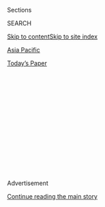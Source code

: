 <div id="app">

<div>

<div>

<div>

<div class="NYTAppHideMasthead css-1q2w90k e1suatyy0">

<div class="section css-ui9rw0 e1suatyy2">

<div class="css-eph4ug er09x8g0">

<div class="css-6n7j50">

</div>

<span class="css-1dv1kvn">Sections</span>

<div class="css-10488qs">

<span class="css-1dv1kvn">SEARCH</span>

</div>

[Skip to content](#site-content)[Skip to site index](#site-index)

</div>

<div id="masthead-section-label" class="css-1wr3we4 eaxe0e00">

[Asia
Pacific](https://www.nytimes.com/section/world/asia)

</div>

<div class="css-10698na e1huz5gh0">

</div>

</div>

<div id="masthead-bar-one" class="section hasLinks css-15hmgas e1csuq9d3">

<div class="css-uqyvli e1csuq9d0">

</div>

<div class="css-1uqjmks e1csuq9d1">

</div>

<div class="css-9e9ivx">

[](https://myaccount.nytimes.com/auth/login?response_type=cookie&client_id=vi)

</div>

<div class="css-1bvtpon e1csuq9d2">

[Today’s
Paper](https://www.nytimes.com/section/todayspaper)

</div>

</div>

</div>

</div>

<div data-aria-hidden="false">

<div id="site-content" data-role="main">

<div>

<div class="css-1aor85t" style="opacity:0.000000001;z-index:-1;visibility:hidden">

<div class="css-1hqnpie">

<div class="css-epjblv">

<span class="css-17xtcya">[Asia
Pacific](/section/world/asia)</span><span class="css-x15j1o">|</span><span class="css-fwqvlz">Kim
Jong-un Hails Firing of Submarine Missile as ‘Greatest
Success’</span>

</div>

<div class="css-k008qs">

<div class="css-1iwv8en">

<span class="css-18z7m18"></span>

<div>

</div>

</div>

<span class="css-1n6z4y">https://nyti.ms/2bBr8Qs</span>

<div class="css-1705lsu">

<div class="css-4xjgmj">

<div class="css-4skfbu" data-role="toolbar" data-aria-label="Social Media Share buttons, Save button, and Comments Panel with current comment count" data-testid="share-tools">

  - 
  - 
  - 
  - 
    
    <div class="css-6n7j50">
    
    </div>

  - 

</div>

</div>

</div>

</div>

</div>

</div>

<div class="css-13pd83m">

</div>

<div id="top-wrapper" class="css-1sy8kpn">

<div id="top-slug" class="css-l9onyx">

Advertisement

</div>

[Continue reading the main
story](#after-top)

<div class="ad top-wrapper" style="text-align:center;height:100%;display:block;min-height:250px">

<div id="top" class="place-ad" data-position="top" data-size-key="top">

</div>

</div>

<div id="after-top">

</div>

</div>

<div id="sponsor-wrapper" class="css-1hyfx7x">

<div id="sponsor-slug" class="css-19vbshk">

Supported by

</div>

[Continue reading the main
story](#after-sponsor)

<div id="sponsor" class="ad sponsor-wrapper" style="text-align:center;height:100%;display:block">

</div>

<div id="after-sponsor">

</div>

</div>

<div class="css-1vkm6nb ehdk2mb0">

# Kim Jong-un Hails Firing of Submarine Missile as ‘Greatest Success’

</div>

<div class="css-79elbk" data-testid="photoviewer-wrapper">

<div class="css-z3e15g" data-testid="photoviewer-wrapper-hidden">

</div>

<div class="css-1a48zt4 ehw59r15" data-testid="photoviewer-children">

![<span class="css-16f3y1r e13ogyst0" data-aria-hidden="true">North
Korean leader Kim Jong-un, in a photo released on Thursday by the
North’s Korean Central News Agency, during a test-fire of a
submarine-launched ballistic
missile.</span><span class="css-cnj6d5 e1z0qqy90" itemprop="copyrightHolder"><span class="css-1ly73wi e1tej78p0">Credit...</span><span><span>KCNA,
via
Reuters</span></span></span>](https://static01.nyt.com/images/2016/08/25/world/25korea/25korea-articleLarge.jpg?quality=75&auto=webp&disable=upscale)

</div>

</div>

<div class="css-xt80pu e12qa4dv0">

<div class="css-18e8msd">

<div class="css-vp77d3 epjyd6m0">

<div class="css-1baulvz">

By [<span class="css-1baulvz last-byline" itemprop="name">Choe
Sang-Hun</span>](http://www.nytimes.com/by/choe-sang-hun)

</div>

</div>

  - Aug. 24,
    2016

  - 
    
    <div class="css-4xjgmj">
    
    <div class="css-d8bdto" data-role="toolbar" data-aria-label="Social Media Share buttons, Save button, and Comments Panel with current comment count" data-testid="share-tools">
    
      - 
      - 
      - 
      - 
        
        <div class="css-6n7j50">
        
        </div>
    
      - 
    
    </div>
    
    </div>

</div>

</div>

<div class="section meteredContent css-1r7ky0e" name="articleBody" itemprop="articleBody">

<div class="css-1fanzo5 StoryBodyCompanionColumn">

<div class="css-53u6y8">

SEOUL, South Korea — The North Korean leader Kim Jong-un said his
country’s test of a submarine-launched ballistic missile this week had
achieved the “greatest success.”

He claimed that the continental United States, as well as American
military bases in the Pacific, were now within the striking range of his
missiles, according to the North’s state media on Thursday.

Analysts and defense officials in the region said that North Korea was
still years away from achieving the capability Mr. Kim claimed. The
country still does not have submarines large and advanced enough to
travel long distances without detection to attack distant targets across
the Pacific, they
said.

</div>

</div>

<div class="css-1sngw6j">

[](https://www.nytimes.com/interactive/2016/world/asia/north-korea-kim-jong-un.html)

<div class="css-1eoytci">

![](https://static01.nyt.com/images/2016/05/09/world/09NKOREA-QUOTES-LISTY/09NKOREA-QUOTES-LISTY-videoLarge.jpg)

</div>

<div class="css-1rha1bf">

## North Korea, Always Quotable: 9 Memorable Statements From Kim Jong-un’s Reign

North Korea makes few goods that the rest of the world wants, but it
does specialize in exporting bombastic, bellicose pronouncements.

</div>

</div>

<div class="css-1fanzo5 StoryBodyCompanionColumn">

<div class="css-53u6y8">

Nevertheless, the North’s test of a submarine-launched ballistic missile
on Wednesday alarmed leaders of the region, as it demonstrated the
advances the secretive country has made in its efforts to significantly
enhance the range and stealth of its missiles.

</div>

</div>

<div class="css-1fanzo5 StoryBodyCompanionColumn">

<div class="css-53u6y8">

The Pukguksong, or Polaris, missile flew 310 miles toward Japan on
Wednesday. When the North first tested it in May last year, the
projectile exploded midair shortly after being ejected from under the
water.

Mr. Kim, who supervised the launching on Wednesday, “appreciated the
test-fire as the greatest success and victory,” the North’s official
Korean Central News Agency said Thursday. It quoted Mr. Kim as saying
that “the U.S. mainland and the operational theater in the Pacific are
now within the striking range of the Korean People’s Army.”

The news agency also said that North Korea launched its missile at a
“high angle” from the maximum launching depth, indicating that it
could have flown more than 310 miles if it had launched it at a normal
angle. South Korean defense officials told reporters that the North
appeared to have launched the missile at a sharp angle to keep it from
landing too close to Japan.

Mr. Kim claimed that the test on Wednesday showed that his country now
had “all substantial means capable of standing up against the U.S.
nuclear hegemony.” He urged his engineers to step up efforts to mount
nuclear warheads on ballistic missiles and develop the means of their
delivery.

</div>

</div>

<div class="css-1fanzo5 StoryBodyCompanionColumn">

<div class="css-53u6y8">

During a visit to a front-line military unit on Wednesday, President
Park Geun-hye of South Korea said the North’s “irrational
decision-making system” and Mr. Kim’s “unpredictable character” made the
North’s nuclear and missile threats more dangerous.

Submarine-launched missile technology would extend the reach of North
Korean nuclear missiles and improve the country’s “second-strike”
capability to retaliate if its land-based launching sites were taken
out.

But even if the North has been testing such missiles, it still needs to
build a large, stealthy and long-range submarine to deploy them, South
Korean defense officials said.

North Korea has an outdated fleet of 70 submarines, most of them
minivessels unfit for operations beyond littoral waters, they said. Its
largest submarines at the moment are copies of the Soviet-era Romeo
class. The South Korean military has been monitoring a North Korean
effort to build a modified Sinpo class submarine, which it has also used
for its recent missile tests.

Even this new design with diesel engines would not be enough to make a
round trip across the Pacific without surfacing and exposing itself for
detection, the officials said. But it still could pose a serious threat
to South Korea, Japan and American military bases in the region, they
said.

</div>

</div>

</div>

<div>

</div>

<div>

</div>

<div>

</div>

<div>

<div id="bottom-wrapper" class="css-1ede5it">

<div id="bottom-slug" class="css-l9onyx">

Advertisement

</div>

[Continue reading the main
story](#after-bottom)

<div id="bottom" class="ad bottom-wrapper" style="text-align:center;height:100%;display:block;min-height:90px">

</div>

<div id="after-bottom">

</div>

</div>

</div>

</div>

</div>

## Site Index

<div>

</div>

## Site Information Navigation

  - [© <span>2020</span> <span>The New York Times
    Company</span>](https://help.nytimes.com/hc/en-us/articles/115014792127-Copyright-notice)

<!-- end list -->

  - [NYTCo](https://www.nytco.com/)
  - [Contact
    Us](https://help.nytimes.com/hc/en-us/articles/115015385887-Contact-Us)
  - [Work with us](https://www.nytco.com/careers/)
  - [Advertise](https://nytmediakit.com/)
  - [T Brand Studio](http://www.tbrandstudio.com/)
  - [Your Ad
    Choices](https://www.nytimes.com/privacy/cookie-policy#how-do-i-manage-trackers)
  - [Privacy](https://www.nytimes.com/privacy)
  - [Terms of
    Service](https://help.nytimes.com/hc/en-us/articles/115014893428-Terms-of-service)
  - [Terms of
    Sale](https://help.nytimes.com/hc/en-us/articles/115014893968-Terms-of-sale)
  - [Site
    Map](https://spiderbites.nytimes.com)
  - [Help](https://help.nytimes.com/hc/en-us)
  - [Subscriptions](https://www.nytimes.com/subscription?campaignId=37WXW)

</div>

</div>

</div>

</div>
